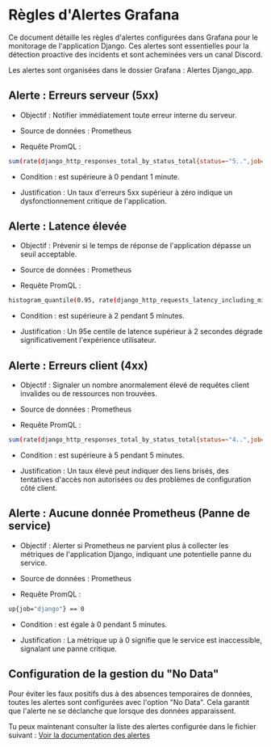 # Règles d'Alertes Grafana
Ce document détaille les règles d'alertes configurées dans Grafana pour le monitorage de l'application Django. Ces alertes sont essentielles pour la détection proactive des incidents et sont acheminées vers un canal Discord.

Les alertes sont organisées dans le dossier Grafana : Alertes Django_app.

## Alerte : Erreurs serveur (5xx)
- Objectif : Notifier immédiatement toute erreur interne du serveur.

- Source de données : Prometheus

- Requête PromQL :
```bash
sum(rate(django_http_responses_total_by_status_total{status=~"5..",job="django"}[1m])) > 0
```


-  Condition : est supérieure à 0 pendant 1 minute.

-  Justification : Un taux d'erreurs 5xx supérieur à zéro indique un dysfonctionnement critique de l'application.

## Alerte : Latence élevée
-  Objectif : Prévenir si le temps de réponse de l'application dépasse un seuil acceptable.

-  Source de données : Prometheus

-  Requête PromQL :
```bash
histogram_quantile(0.95, rate(django_http_requests_latency_including_middlewares_seconds_bucket{job="django"}[5m])) > 2
```


-  Condition : est supérieure à 2 pendant 5 minutes.

-  Justification : Un 95e centile de latence supérieur à 2 secondes dégrade significativement l'expérience utilisateur.

## Alerte : Erreurs client (4xx)
-  Objectif : Signaler un nombre anormalement élevé de requêtes client invalides ou de ressources non trouvées.

-  Source de données : Prometheus

-  Requête PromQL :
```bash
sum(rate(django_http_responses_total_by_status_total{status=~"4..",job="django"}[5m])) > 5
```


-  Condition : est supérieure à 5 pendant 5 minutes.

-  Justification : Un taux élevé peut indiquer des liens brisés, des tentatives d'accès non autorisées ou des problèmes de configuration côté client.

## Alerte : Aucune donnée Prometheus (Panne de service)
-  Objectif : Alerter si Prometheus ne parvient plus à collecter les métriques de l'application Django, indiquant une potentielle panne du service.

-  Source de données : Prometheus

-  Requête PromQL :
```bash
up{job="django"} == 0
```

-  Condition : est égale à 0 pendant 5 minutes.

-  Justification : La métrique up à 0 signifie que le service est inaccessible, signalant une panne critique.

## Configuration de la gestion du "No Data"
Pour éviter les faux positifs dus à des absences temporaires de données, toutes les alertes sont configurées avec l'option "No Data". Cela garantit que l'alerte ne se déclanche que lorsque des données apparaissent.

Tu peux maintenant consulter la liste des alertes configurée dans le fichier suivant : [Voir la documentation des alertes](alertes.md)